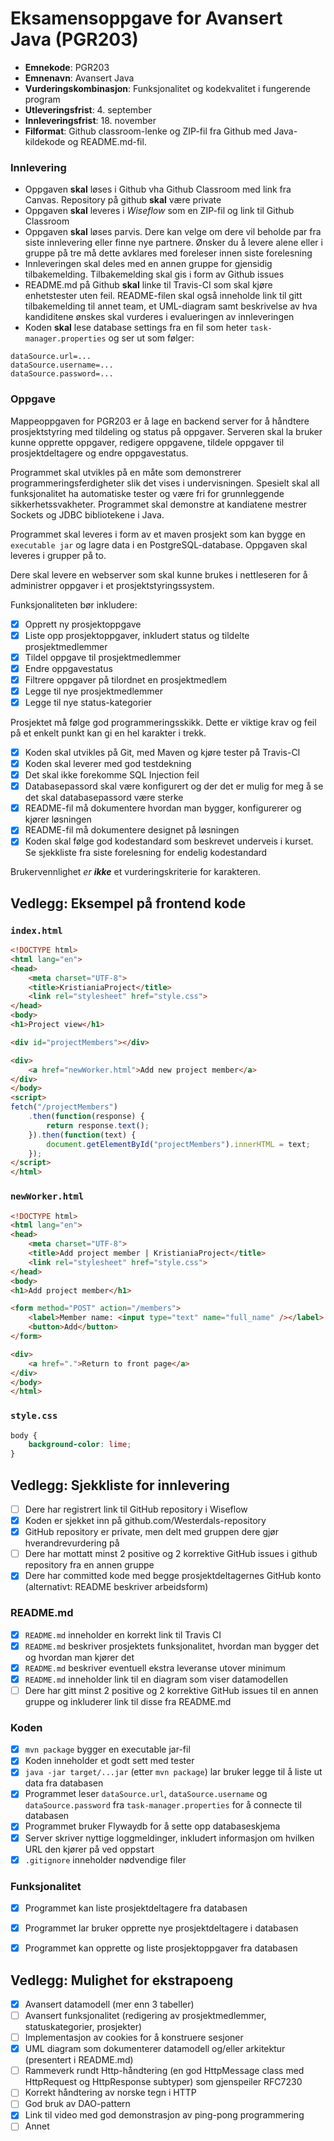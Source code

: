 # Eksamensoppgave for Avansert Java (PGR203)

* **Emnekode**: PGR203
* **Emnenavn**: Avansert Java
* **Vurderingskombinasjon**: Funksjonalitet og kodekvalitet i fungerende program
* **Utleveringsfrist**: 4. september
* **Innleveringsfrist**: 18. november
* **Filformat**: Github classroom-lenke og ZIP-fil fra Github med Java-kildekode og README.md-fil.

### Innlevering

* Oppgaven **skal** løses i Github vha Github Classroom med link fra Canvas. Repository på github **skal** være private
* Oppgaven **skal** leveres i *Wiseflow* som en ZIP-fil og link til Github Classroom
* Oppgaven **skal** løses parvis. Dere kan velge om dere vil beholde par fra siste innlevering eller finne nye partnere. Ønsker du å levere alene eller i gruppe på tre må dette avklares med foreleser innen siste forelesning
* Innleveringen skal deles med en annen gruppe for gjensidig tilbakemelding. Tilbakemelding skal gis i form av Github issues
* README.md på Github **skal** linke til Travis-CI som skal kjøre enhetstester uten feil. README-filen skal også inneholde link til gitt tilbakemelding til annet team, et UML-diagram samt beskrivelse av hva kandiditene ønskes skal vurderes i evalueringen av innleveringen
* Koden **skal** lese database settings fra en fil som heter `task-manager.properties` og ser ut som følger:

```properties
dataSource.url=...
dataSource.username=...
dataSource.password=...
```

### Oppgave

Mappeoppgaven for PGR203 er å lage en backend server for å håndtere prosjektstyring med tildeling og status på oppgaver. Serveren skal la bruker kunne opprette oppgaver, redigere oppgavene, tildele oppgaver til prosjektdeltagere og endre oppgavestatus.

Programmet skal utvikles på en måte som demonstrerer programmeringsferdigheter slik det vises i undervisningen. Spesielt skal all funksjonalitet ha automatiske tester og være fri for grunnleggende sikkerhetssvakheter. Programmet skal demonstre at kandiatene mestrer Sockets og JDBC bibliotekene i Java.

Programmet skal leveres i form av et maven prosjekt som kan bygge en `executable jar` og lagre data i en PostgreSQL-database. Oppgaven skal leveres i grupper på to.

Dere skal levere en webserver som skal kunne brukes i nettleseren for å administrer oppgaver i et prosjektstyringssystem.

Funksjonaliteten bør inkludere:
* [x] Opprett ny prosjektoppgave 
* [x] Liste opp prosjektoppgaver, inkludert status og tildelte prosjektmedlemmer
* [x] Tildel oppgave til prosjektmedlemmer
* [x] Endre oppgavestatus
* [x] Filtrere oppgaver på tilordnet en prosjektmedlem
* [x] Legge til nye prosjektmedlemmer
* [x] Legge til nye status-kategorier

Prosjektet må følge god programmeringsskikk. Dette er viktige krav og feil på et enkelt punkt kan gi en hel karakter i trekk.
* [x] Koden skal utvikles på Git, med Maven og kjøre tester på Travis-CI
* [x] Koden skal leverer med god testdekning
* [x] Det skal ikke forekomme SQL Injection feil
* [x] Databasepassord skal være konfigurert og der det er mulig for meg å se det skal databasepassord være sterke
* [x] README-fil må dokumentere hvordan man bygger, konfigurerer og kjører løsningen
* [x] README-fil må dokumentere designet på løsningen
* [x] Koden skal følge god kodestandard som beskrevet underveis i kurset. Se sjekkliste fra siste forelesning for endelig kodestandard

Brukervennlighet *er **ikke*** et vurderingskriterie for karakteren.

## Vedlegg: Eksempel på frontend kode

### `index.html`

```html
<!DOCTYPE html>
<html lang="en">
<head>
    <meta charset="UTF-8">
    <title>KristianiaProject</title>
    <link rel="stylesheet" href="style.css">
</head>
<body>
<h1>Project view</h1>

<div id="projectMembers"></div>

<div>
    <a href="newWorker.html">Add new project member</a>
</div>
</body>
<script>
fetch("/projectMembers")
    .then(function(response) {
        return response.text();
    }).then(function(text) {
        document.getElementById("projectMembers").innerHTML = text;
    });
</script>
</html>
```

### `newWorker.html`

```html
<!DOCTYPE html>
<html lang="en">
<head>
    <meta charset="UTF-8">
    <title>Add project member | KristianiaProject</title>
    <link rel="stylesheet" href="style.css">
</head>
<body>
<h1>Add project member</h1>

<form method="POST" action="/members">
    <label>Member name: <input type="text" name="full_name" /></label>
    <button>Add</button>
</form>

<div>
    <a href=".">Return to front page</a>
</div>
</body>
</html>
```

### `style.css`

```css
body {
    background-color: lime;
}
```

## Vedlegg: Sjekkliste for innlevering

* [ ] Dere har registrert link til GitHub repository i Wiseflow
* [x] Koden er sjekket inn på github.com/Westerdals-repository
* [x] GitHub repository er private, men delt med gruppen dere gjør hverandrevurdering på
* [ ] Dere har mottatt minst 2 positive og 2 korrektive GitHub issues i github repository fra en annen gruppe
* [x] Dere har committed kode med begge prosjektdeltagernes GitHub konto (alternativt: README beskriver arbeidsform)

### README.md

* [x] `README.md` inneholder en korrekt link til Travis CI
* [x] `README.md` beskriver prosjektets funksjonalitet, hvordan man bygger det og hvordan man kjører det 
* [x] `README.md` beskriver eventuell ekstra leveranse utover minimum
* [x] `README.md` inneholder link til en diagram som viser datamodellen
* [ ] Dere har gitt minst 2 positive og 2 korrektive GitHub issues til en annen gruppe og inkluderer link til disse fra README.md

### Koden

* [x] `mvn package` bygger en executable jar-fil
* [x] Koden inneholder et godt sett med tester
* [x] `java -jar target/...jar` (etter `mvn package`) lar bruker legge til å liste ut data fra databasen
* [x] Programmet leser `dataSource.url`, `dataSource.username` og `dataSource.password` fra `task-manager.properties` for å connecte til databasen
* [x] Programmet bruker Flywaydb for å sette opp databaseskjema
* [x] Server skriver nyttige loggmeldinger, inkludert informasjon om hvilken URL den kjører på ved oppstart
* [x] `.gitignore` inneholder nødvendige filer

### Funksjonalitet

* [x] Programmet kan liste prosjektdeltagere fra databasen
* [x] Programmet lar bruker opprette nye prosjektdeltagere i databasen
* [x] Programmet kan opprette og liste prosjektoppgaver fra databasen


## Vedlegg: Mulighet for ekstrapoeng

* [x] Avansert datamodell (mer enn 3 tabeller)
* [ ] Avansert funksjonalitet (redigering av prosjektmedlemmer, statuskategorier, prosjekter)
* [ ] Implementasjon av cookies for å konstruere sesjoner
* [x] UML diagram som dokumenterer datamodell og/eller arkitektur (presentert i README.md)
* [ ] Rammeverk rundt Http-håndtering (en god HttpMessage class med HttpRequest og HttpResponse subtyper) som gjenspeiler RFC7230
* [ ] Korrekt håndtering av norske tegn i HTTP
* [ ] God bruk av DAO-pattern
* [x] Link til video med god demonstrasjon av ping-pong programmering
* [ ] Annet
